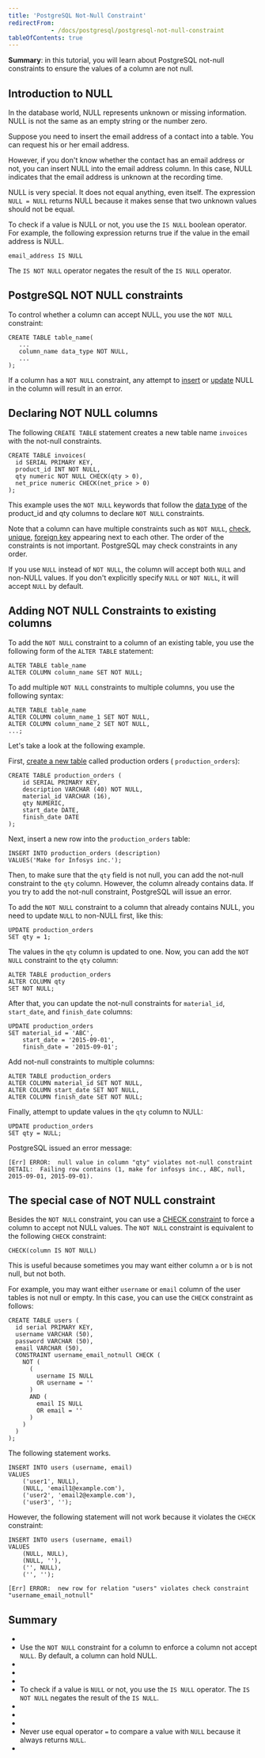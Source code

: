```yaml
---
title: 'PostgreSQL Not-Null Constraint'
redirectFrom: 
            - /docs/postgresql/postgresql-not-null-constraint
tableOfContents: true
---
```



**Summary**: in this tutorial, you will learn about PostgreSQL not-null constraints to ensure the values of a column are not null.





## Introduction to NULL





In the database world, NULL represents unknown or missing information. NULL is not the same as an empty string or the number zero.





Suppose you need to insert the email address of a contact into a table. You can request his or her email address.





However, if you don't know whether the contact has an email address or not, you can insert NULL into the email address column. In this case, NULL indicates that the email address is unknown at the recording time.





NULL is very special. It does not equal anything, even itself. The expression `NULL = NULL` returns NULL because it makes sense that two unknown values should not be equal.





To check if a value is NULL or not, you use the `IS NULL` boolean operator. For example, the following expression returns true if the value in the email address is NULL.





```
email_address IS NULL
```





The `IS NOT NULL` operator negates the result of the `IS NULL` operator.





## PostgreSQL NOT NULL constraints





To control whether a column can accept NULL, you use the `NOT NULL` constraint:





```
CREATE TABLE table_name(
   ...
   column_name data_type NOT NULL,
   ...
);
```





If a column has a `NOT NULL` constraint, any attempt to [insert](/docs/postgresql/postgresql-insert/) or [update](https://www.postgresqltutorial.com/postgresql-tutorial/postgresql-update) NULL in the column will result in an error.





## Declaring NOT NULL columns





The following `CREATE TABLE` statement creates a new table name `invoices` with the not-null constraints.





```
CREATE TABLE invoices(
  id SERIAL PRIMARY KEY,
  product_id INT NOT NULL,
  qty numeric NOT NULL CHECK(qty > 0),
  net_price numeric CHECK(net_price > 0)
);
```





This example uses the `NOT NULL` keywords that follow the [data type](/docs/postgresql/postgresql-data-types) of the product_id and qty columns to declare `NOT NULL` constraints.





Note that a column can have multiple constraints such as `NOT NULL`, [check](/docs/postgresql/postgresql-check-constraint/), [unique](https://www.postgresqltutorial.com/postgresql-tutorial/postgresql-unique-constraint/), [foreign key](https://www.postgresqltutorial.com/postgresql-tutorial/postgresql-foreign-key) appearing next to each other. The order of the constraints is not important. PostgreSQL may check constraints in any order.





If you use `NULL` instead of `NOT NULL`, the column will accept both `NULL` and non-NULL values. If you don't explicitly specify `NULL` or `NOT NULL`, it will accept `NULL` by default.





## Adding NOT NULL Constraints to existing columns





To add the `NOT NULL` constraint to a column of an existing table, you use the following form of the `ALTER TABLE` statement:





```
ALTER TABLE table_name
ALTER COLUMN column_name SET NOT NULL;
```





To add multiple `NOT NULL` constraints to multiple columns, you use the following syntax:





```
ALTER TABLE table_name
ALTER COLUMN column_name_1 SET NOT NULL,
ALTER COLUMN column_name_2 SET NOT NULL,
...;
```





Let's take a look at the following example.





First, [create a new table](/docs/postgresql/postgresql-create-table) called production orders ( `production_orders`):





```
CREATE TABLE production_orders (
	id SERIAL PRIMARY KEY,
	description VARCHAR (40) NOT NULL,
	material_id VARCHAR (16),
	qty NUMERIC,
	start_date DATE,
	finish_date DATE
);
```





Next, insert a new row into the `production_orders` table:





```
INSERT INTO production_orders (description)
VALUES('Make for Infosys inc.');
```





Then, to make sure that the `qty` field is not null, you can add the not-null constraint to the `qty` column. However, the column already contains data. If you try to add the not-null constraint, PostgreSQL will issue an error.





To add the `NOT NULL` constraint to a column that already contains NULL, you need to update `NULL` to non-NULL first, like this:





```
UPDATE production_orders
SET qty = 1;
```





The values in the `qty` column is updated to one. Now, you can add the `NOT NULL` constraint to the `qty` column:





```
ALTER TABLE production_orders
ALTER COLUMN qty
SET NOT NULL;
```





After that, you can update the not-null constraints for `material_id`, `start_date`, and `finish_date` columns:





```
UPDATE production_orders
SET material_id = 'ABC',
    start_date = '2015-09-01',
    finish_date = '2015-09-01';
```





Add not-null constraints to multiple columns:





```
ALTER TABLE production_orders
ALTER COLUMN material_id SET NOT NULL,
ALTER COLUMN start_date SET NOT NULL,
ALTER COLUMN finish_date SET NOT NULL;
```





Finally, attempt to update values in the `qty` column to NULL:





```
UPDATE production_orders
SET qty = NULL;
```





PostgreSQL issued an error message:





```
[Err] ERROR:  null value in column "qty" violates not-null constraint
DETAIL:  Failing row contains (1, make for infosys inc., ABC, null, 2015-09-01, 2015-09-01).
```





## The special case of NOT NULL constraint





Besides the `NOT NULL` constraint, you can use a [CHECK constraint](/docs/postgresql/postgresql-check-constraint) to force a column to accept not NULL values. The `NOT NULL` constraint is equivalent to the following `CHECK` constraint:





```
CHECK(column IS NOT NULL)
```





This is useful because sometimes you may want either column `a` or `b` is not null, but not both.





For example, you may want either `username` or `email` column of the user tables is not null or empty. In this case, you can use the `CHECK` constraint as follows:





```
CREATE TABLE users (
  id serial PRIMARY KEY,
  username VARCHAR (50),
  password VARCHAR (50),
  email VARCHAR (50),
  CONSTRAINT username_email_notnull CHECK (
    NOT (
      (
        username IS NULL
        OR username = ''
      )
      AND (
        email IS NULL
        OR email = ''
      )
    )
  )
);
```





The following statement works.





```
INSERT INTO users (username, email)
VALUES
	('user1', NULL),
	(NULL, 'email1@example.com'),
	('user2', 'email2@example.com'),
	('user3', '');
```





However, the following statement will not work because it violates the `CHECK` constraint:





```
INSERT INTO users (username, email)
VALUES
	(NULL, NULL),
	(NULL, ''),
	('', NULL),
	('', '');
```





```
[Err] ERROR:  new row for relation "users" violates check constraint "username_email_notnull"
```





## Summary





- 
- Use the `NOT NULL` constraint for a column to enforce a column not accept `NULL`. By default, a column can hold NULL.
- 
-
- 
- To check if a value is `NULL` or not, you use the `IS NULL` operator. The `IS NOT NULL` negates the result of the `IS NULL`.
- 
-
- 
- Never use equal operator `=` to compare a value with `NULL` because it always returns `NULL`.
- 


